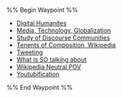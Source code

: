 %% Begin Waypoint %%
- [Digital Humanites](./Digital%20Humanites.md)
- [Media, Technology, Globalization](./Media,%20Technology,%20Globalization.md)
- [Study of Discourse Communities](./Study%20of%20Discourse%20Communities.md)
- [Tenents of Composition, Wikipedia](./Tenents%20of%20Composition,%20Wikipedia.md)
- [Tweeting](./Tweeting.md)
- [What is SO talking about](./What%20is%20SO%20talking%20about.md)
- [Wikipedia Neutral POV](./Wikipedia%20Neutral%20POV.md)
- [Youtubification](./Youtubification.md)

%% End Waypoint %%